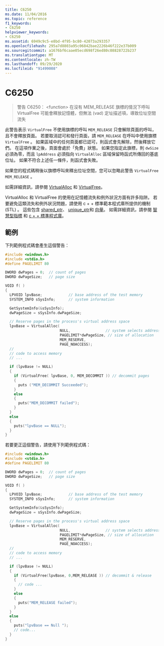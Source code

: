 ```yaml
---
title: C6250
ms.date: 11/04/2016
ms.topic: reference
f1_keywords:
- C6250
helpviewer_keywords:
- C6250
ms.assetid: 6949c9c5-e8bd-4f95-bc80-42073a293357
ms.openlocfilehash: 295a7d8803a95c06842bae2226b46f222e37b009
ms.sourcegitcommit: a1676bf6caae05ecd698f26ed80c08828722b237
ms.translationtype: MT
ms.contentlocale: zh-TW
ms.lasthandoff: 09/29/2020
ms.locfileid: "91499008"
---
```

# <a name="c6250"></a>C6250

> 警告 C6250： \<function> 在沒有 MEM_RELEASE 旗標的情況下呼叫 VirtualFree 可能會釋放記憶體，但無法 (vad) 定址描述項，導致位址空間流失

此警告表示 `VirtualFree` 不使用旗標的呼叫 `MEM_RELEASE` 只會解除頁面的呼叫，且不會釋放頁面。 若要取消認可和發行頁面，請 `MEM_RELEASE` 在呼叫中使用旗標 `VirtualFree` 。 如果區域中的任何頁面都已認可，則函式會先解除，然後釋放它們。 在這項作業之後，頁面會處於「免費」狀態。 如果您指定此旗標，則 `dwSize` 必須為零，而且 `lpAddress` 必須指向 `VirtualAlloc` 區域保留時函式所傳回的基底位址。 如果不符合上述任一條件，則函式會失敗。

如果您的程式碼稍後以旗標呼叫來釋出位址空間，您可以忽略此警告 `VirtualFree` `MEM_RELEASE` 。

如需詳細資訊，請參閱 [VirtualAlloc](/windows/win32/api/memoryapi/nf-memoryapi-virtualalloc) 和 [VirtualFree](/windows/win32/api/memoryapi/nf-memoryapi-virtualfree)。

VirtualAlloc 和 VirtualFree 的使用在記憶體流失和例外狀況方面有許多陷阱。 若要避免這類流失和例外狀況問題，請使用 c + + 標準範本程式庫所提供的機制 (STL) 。 這些包含 [shared_ptr](../standard-library/shared-ptr-class.md)、 [unique_ptr](../standard-library/unique-ptr-class.md)和 [向量](../standard-library/vector.md)。 如需詳細資訊，請參閱 [智慧型指標](../cpp/smart-pointers-modern-cpp.md) 和 [c + + 標準程式庫](../standard-library/cpp-standard-library-reference.md)。

## <a name="example"></a>範例

下列範例程式碼會產生這個警告：

```cpp
#include <windows.h>
#include <stdio.h>
#define PAGELIMIT 80

DWORD dwPages = 0;  // count of pages
DWORD dwPageSize;   // page size

VOID f( )
{
  LPVOID lpvBase;            // base address of the test memory
  SYSTEM_INFO sSysInfo;      // system information

  GetSystemInfo(&sSysInfo);
  dwPageSize = sSysInfo.dwPageSize;

  // Reserve pages in the process's virtual address space
  lpvBase = VirtualAlloc(
                         NULL,                // system selects address
                         PAGELIMIT*dwPageSize, // size of allocation
                         MEM_RESERVE,
                         PAGE_NOACCESS);
  //
  // code to access memory
  // ...

  if (lpvBase != NULL)
  {
    if (VirtualFree( lpvBase, 0, MEM_DECOMMIT )) // decommit pages
    {
      puts ("MEM_DECOMMIT Succeeded");
    }
    else
    {
      puts("MEM_DECOMMIT failed");
    }
  }
  else
  {
    puts("lpvBase == NULL");
  }
}
```

若要更正這個警告，請使用下列範例程式碼：

```cpp
#include <windows.h>
#include <stdio.h>
#define PAGELIMIT 80

DWORD dwPages = 0;  // count of pages
DWORD dwPageSize;   // page size

VOID f( )
{
  LPVOID lpvBase;            // base address of the test memory
  SYSTEM_INFO sSysInfo;      // system information

  GetSystemInfo(&sSysInfo);
  dwPageSize = sSysInfo.dwPageSize;

  // Reserve pages in the process's virtual address space
  lpvBase = VirtualAlloc(
                         NULL,                // system selects address
                         PAGELIMIT*dwPageSize, // size of allocation
                         MEM_RESERVE,
                         PAGE_NOACCESS);
  //
  // code to access memory
  // ...

  if (lpvBase != NULL)
  {
    if (VirtualFree(lpvBase, 0,MEM_RELEASE )) // decommit & release
    {
      // code ...
    }
    else
    {
      puts("MEM_RELEASE failed");
    }
  }
  else
  {
    puts("lpvBase == Null ");
    // code...
  }
}
```
